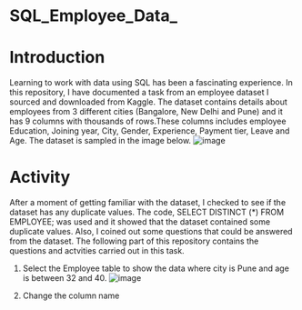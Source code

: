 # SQL_Employee_Data_
# Introduction
Learning to work with data using SQL has been a fascinating experience. In this repository, I have documented a task from an employee dataset I sourced and downloaded from Kaggle. The dataset contains details about employees from 3 different cities (Bangalore, New Delhi and Pune) and it has 9 columns with thousands of rows.These columns includes employee Education, Joining year, City, Gender, Experience, Payment tier, Leave and Age. The dataset is sampled in the image below.
![image](https://github.com/dianeanalyst/SQL_Employee_Data_/assets/120665115/c36a7c39-bd08-4da6-b3e9-2d862c59aba7)
# Activity
After a moment of getting familiar with the dataset, I checked to see if the dataset has any duplicate values. The code, SELECT DISTINCT (*) FROM EMPLOYEE; was used and it showed that the dataset contained some duplicate values. Also, I coined out some questions that could be answered from the dataset. The following part of this repository contains the questions and actvities carried out in this task.
1. Select the Employee table to show the data where city is Pune and age is between 32 and 40.
![image](https://github.com/dianeanalyst/SQL_Employee_Data_/assets/120665115/a201cdf3-0f92-479f-82f4-45c8d770fb8c)

2.  Change the column name 
